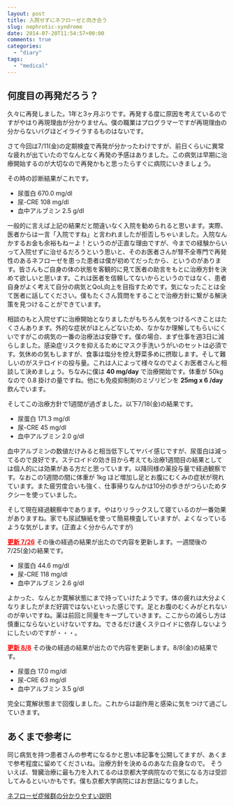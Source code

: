 ```yaml
---
layout: post
title: 入院せずにネフローゼと向き合う
slug: nephrotic-syndrome
date: 2014-07-20T11:54:57+00:00
comments: true
categories:
  - "diary"
tags:
  - "medical"
---
```


## 何度目の再発だろう？
久々に再発しました。1年と3ヶ月ぶりです。再発する度に原因を考えているのですがやはり再現理由が分かりません。僕の職業はプログラマーですが再現理由の分からないバグほどイライラするものはないです。

さて今回は7/11(金)の定期検査で再発が分かったわけですが、前日くらいに異常な疲れが出ていたのでなんとなく再発の予感はありました。この病気は早期に治療開始するのが大切なので再発かもと思ったらすぐに病院にいきましょう。

その時の診断結果がこれです。
<ul>
  <li>尿蛋白 670.0 mg/dl</li>
  <li>尿-CRE 108 mg/dl</li>
  <li>血中アルブミン 2.5 g/dl</li>
</ul>

一般的に言えば上記の結果だと間違いなく入院を勧められると思います。実際、医者からは一言「入院ですね」と言われましたが拒否しちゃいました。入院なんかするお金も余裕もねーよ！というのが正直な理由ですが、今までの経験からいって入院せずに治せるだろうという思いと、そのお医者さんが腎不全専門で再発性のあるネフローゼを患った患者は僕が初めてだったから、というのがあります。皆さんもご自身の体の状態を客観的に見て医者の助言をもとに治療方針を決めて欲しいと思います。これは医者を信頼してないからというのではなく、患者自身がよく考えて自分の病気とQoL向上を目指すためです。気になったことは全て医者に話してください。僕もたくさん質問をすることで治療方針に繋がる解決策を見つけることができています。

相談のもと入院せずに治療開始となりましたがもちろん気をつけるべきことはたくさんあります。外的な症状がほとんどないため、なかなか理解してもらいにくいですがこの病気の一番の治療法は安静です。僕の場合、まず仕事を週3日に減らしました。感染症リスクを抑えるためにマスク手洗いうがいのセットは必須です。気休めの気もしますが、食事は塩分を控え野菜多めに摂取します。そして難しいのがステロイドの投与量。これは人によって様々なのでよくお医者さんと相談して決めましょう。ちなみに僕は <strong>40 mg/day</strong> で治療開始です。体重が 50kg なので 0.8 掛けの量ですね。他にも免疫抑制剤のミゾリビンを <strong>25mg x 6 /day</strong> 飲んでいます。

そしてこの治療方針で1週間が過ぎました。以下7/18(金)の結果です。
<ul>
  <li>尿蛋白 171.3 mg/dl</li>
  <li>尿-CRE 45 mg/dl</li>
  <li>血中アルブミン 2.0 g/dl</li>
</ul>

血中アルブミンの数値だけみると相当低下してヤバイ感じですが、尿蛋白は減ってるので良好です。ステロイドの効き目から考えても治療1週間目の結果としては個人的には効果がある方だと思っています。以降同様の薬投与量で経過観察です。なおこの1週間の間に体重が 1kg ほど増加し足とお腹にむくみの症状が現れています。また疲労度合いも強く、仕事帰りなんかは10分の歩きがつらいためタクシーを使っていました。

そして現在経過観察中であります。やはりリラックスして寝ているのが一番効果がありますね。家でも尿試験紙を使って簡易検査していますが、よくなっているような気がします。(正直よく分からんですが)

<span style="color: #ff0000;"><u><strong>更新 7/26</strong></u></span>
その後の経過の結果が出たので内容を更新します。一週間後の7/25(金)の結果です。
<ul>
  <li>尿蛋白 44.6 mg/dl</li>
  <li>尿-CRE 118 mg/dl</li>
  <li>血中アルブミン 2.6 g/dl</li>
</ul>
よかった、なんとか寛解状態にまで持っていけたようです。体の疲れは大分よくなりましたがまだ好調ではないといった感じです。足とお腹のむくみがとれないのが辛いですね。薬は前回と同量をキープしていきます。ここからの減らし方は慎重にならないといけないですね。できるだけ速くステロイドに依存しないようにしたいのですが・・・。

<span style="color: #ff0000;"><u><strong>更新 8/8</strong></u></span>
その後の経過の結果が出たので内容を更新します。8/8(金)の結果です。
<ul>
  <li>尿蛋白 17.0 mg/dl</li>
  <li>尿-CRE 63 mg/dl</li>
  <li>血中アルブミン 3.5 g/dl</li>
</ul>
完全に寛解状態まで回復しました。これからは副作用と感染に気をつけて過ごしていきます。

## あくまで参考に
同じ病気を持つ患者さんの参考になるかと思い本記事を公開してますが、あくまで参考程度に留めてくださいね。治療方針を決めるのあなた自身なので。
そういえば、腎臓治療に最も力を入れてるのは京都大学病院なので気になる方は受診してみるといいかもです。僕も京都大学病院にはお世話になりました。

<a href="http://www.geocities.co.jp/SweetHome/1700/nep0.html" target="_blank">ネフローゼ症候群の分かりやすい説明</a>
